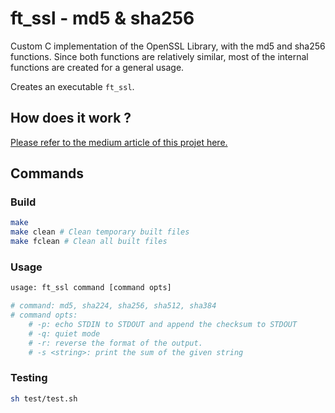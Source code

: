 # ft_ssl - md5 & sha256

Custom C implementation of the OpenSSL Library, with the md5 and sha256 functions. Since both functions are relatively similar, most of the internal functions are created for a general usage.

Creates an executable `ft_ssl`.

## How does it work ?

[Please refer to the medium article of this projet here.](https://medium.com/a-42-journey/implementing-the-sha256-and-md5-hash-functions-in-c-78c17e657794?postPublishedType=initial)

## Commands

### Build

```bash
make
make clean # Clean temporary built files
make fclean # Clean all built files
```

### Usage

``` bash
usage: ft_ssl command [command opts]

# command: md5, sha224, sha256, sha512, sha384
# command opts:
	# -p: echo STDIN to STDOUT and append the checksum to STDOUT
	# -q: quiet mode
	# -r: reverse the format of the output.
	# -s <string>: print the sum of the given string
```

### Testing

``` bash
sh test/test.sh
```
